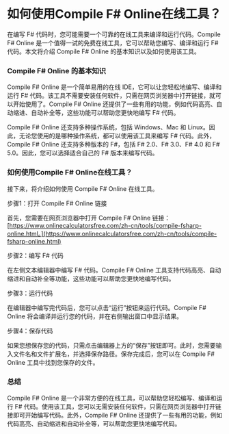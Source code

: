 如何使用Compile F# Online在线工具？
==========================

在编写 F# 代码时，您可能需要一个可靠的在线工具来编译和运行代码。Compile F# Online 是一个值得一试的免费在线工具，它可以帮助您编写、编译和运行 F# 代码。本文将介绍 Compile F# Online 的基本知识以及如何使用该工具。

### Compile F# Online 的基本知识

Compile F# Online 是一个简单易用的在线 IDE，它可以让您轻松地编写、编译和运行 F# 代码。该工具不需要安装任何软件，只需在网页浏览器中打开链接，就可以开始使用了。Compile F# Online 还提供了一些有用的功能，例如代码高亮、自动缩进、自动补全等，这些功能可以帮助您更快地编写 F# 代码。

Compile F# Online 还支持多种操作系统，包括 Windows、Mac 和 Linux。因此，无论您使用的是哪种操作系统，都可以使用该工具来编写 F# 代码。此外，Compile F# Online 还支持多种版本的 F#，包括 F# 2.0、F# 3.0、F# 4.0 和 F# 5.0。因此，您可以选择适合自己的 F# 版本来编写代码。

### 如何使用Compile F# Online在线工具？

接下来，将介绍如何使用 Compile F# Online 在线工具。

步骤1：打开 Compile F# Online 链接

首先，您需要在网页浏览器中打开 Compile F# Online 链接：[https://www.onlinecalculatorsfree.com/zh-cn/tools/compile-fsharp-online.html。](https://www.onlinecalculatorsfree.com/zh-cn/tools/compile-fsharp-online.html)

步骤2：编写 F# 代码

在左侧文本编辑器中编写 F# 代码。Compile F# Online 工具支持代码高亮、自动缩进和自动补全等功能，这些功能可以帮助您更快地编写代码。

步骤3：运行代码

在编辑器中编写完代码后，您可以点击“运行”按钮来运行代码。Compile F# Online 将会编译并运行您的代码，并在右侧输出窗口中显示结果。

步骤4：保存代码

如果您想保存您的代码，只需点击编辑器上方的“保存”按钮即可。此时，您需要输入文件名和文件扩展名，并选择保存路径。保存完成后，您可以在 Compile F# Online 工具中找到您保存的文件。

### 总结

Compile F# Online 是一个非常方便的在线工具，可以帮助您轻松编写、编译和运行 F# 代码。使用该工具，您可以无需安装任何软件，只需在网页浏览器中打开链接即可开始编写代码。此外，Compile F# Online 还提供了一些有用的功能，例如代码高亮、自动缩进和自动补全等，可以帮助您更快地编写代码。